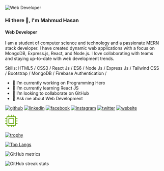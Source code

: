 ![Web Developer](https://i.ibb.co/hHN3kRG/Web-Developer.png)

### Hi there 👋, I'm Mahmud Hasan
#### Web Developer


I am a student of computer science and technology and a passionate MERN stack developer. I have created dynamic web applications with a focus on MongoDB, Express.js, React, and Node.js. I love collaborating with teams and staying up-to-date with web development trends.


Skills: HTML5 /  CSS3 / React Js / ES6 / Node Js / Express Js / Tailwind CSS / Bootstrap / MongoDB / Firebase Authentication / 

- 🔭 I’m currently working on Programming Hero 
- 🌱 I’m currently learning React JS 
- 👯 I’m looking to collaborate on GitHub 
- 💬 Ask me about Web Development 


[<img src='https://cdn.jsdelivr.net/npm/simple-icons@3.0.1/icons/github.svg' alt='github' height='40'>](https://github.com/alif819015)  [<img src='https://cdn.jsdelivr.net/npm/simple-icons@3.0.1/icons/linkedin.svg' alt='linkedin' height='40'>](https://www.linkedin.com/in/mahmudhasan819015/)  [<img src='https://cdn.jsdelivr.net/npm/simple-icons@3.0.1/icons/facebook.svg' alt='facebook' height='40'>](https://www.facebook.com/mahmud.hassan.140193)  [<img src='https://cdn.jsdelivr.net/npm/simple-icons@3.0.1/icons/instagram.svg' alt='instagram' height='40'>](https://www.instagram.com/mahmudhasanalif/)  [<img src='https://cdn.jsdelivr.net/npm/simple-icons@3.0.1/icons/twitter.svg' alt='twitter' height='40'>](https://twitter.com/MahmudHasan81)  [<img src='https://cdn.jsdelivr.net/npm/simple-icons@3.0.1/icons/icloud.svg' alt='website' height='40'>](https://mahmud-hasan-portfolio.netlify.app/)  

<a href='https://docs.github.com/en/developers'><img src='https://raw.githubusercontent.com/acervenky/animated-github-badges/master/assets/devbadge.gif' width='40' height='40'></a> 

[![trophy](https://github-profile-trophy.vercel.app/?username=alif819015)](https://github.com/ryo-ma/github-profile-trophy)

[![Top Langs](https://github-readme-stats.vercel.app/api/top-langs/?username=alif819015)](https://github.com/anuraghazra/github-readme-stats)

![GitHub metrics](https://metrics.lecoq.io/alif819015)  

![GitHub streak stats](https://streak-stats.demolab.com/?user=alif819015)  

